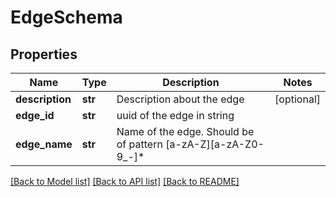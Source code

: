 # EdgeSchema

## Properties
Name | Type | Description | Notes
------------ | ------------- | ------------- | -------------
**description** | **str** | Description about the edge | [optional] 
**edge_id** | **str** | uuid of the edge in string | 
**edge_name** | **str** | Name of the edge. Should be of pattern [a-zA-Z][a-zA-Z0-9_-]* | 

[[Back to Model list]](../README.md#documentation-for-models) [[Back to API list]](../README.md#documentation-for-api-endpoints) [[Back to README]](../README.md)



